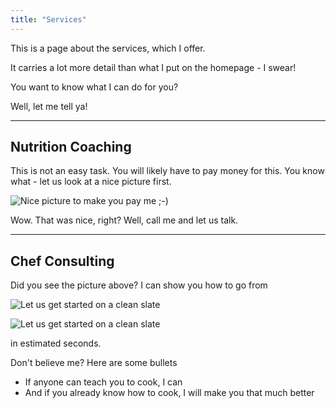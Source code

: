 ```yaml
---
title: "Services"
---
```


This is a page about the services, which I offer.

It carries a lot more detail than what I put on the homepage - I swear!

You want to know what I can do for you?

Well, let me tell ya!

---

## Nutrition Coaching

This is not an easy task. You will likely have to pay money for this. You know what - let us look at a nice picture first.

![Nice picture to make you pay me ;-)](../images/oludeniz.jpg)

Wow. That was nice, right? Well, call me and let us talk.

---

## Chef Consulting

Did you see the picture above? I can show you how to go from

![Let us get started on a clean slate](../images/Sunsetparagliding.jpg)



![Let us get started on a clean slate](../img/boattrip.jpg)

in estimated seconds.

Don't believe me? Here are some bullets

* If anyone can teach you to cook, I can
* And if you already know how to cook, I will make you that much better
